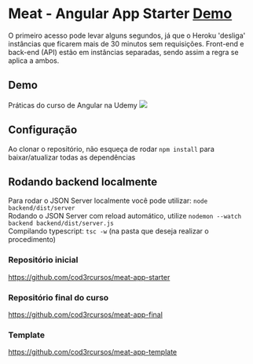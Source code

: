 # Meat - Angular App Starter [Demo](https://tiagoboeing.github.io/meat-app-starter/)

<p>O primeiro acesso pode levar alguns segundos, já que o Heroku 'desliga' instâncias que ficarem mais de 30 minutos sem requisições. Front-end e back-end (API) estão em instâncias separadas, sendo assim a regra se aplica a ambos.</p>

## Demo
Práticas do curso de Angular na Udemy
<img src="http://g.recordit.co/5aTVmS9ruU.gif"/>

## Configuração
Ao clonar o repositório, não esqueça de rodar `npm install` para baixar/atualizar todas as dependências

## Rodando backend localmente
Para rodar o JSON Server localmente você pode utilizar: `node backend/dist/server` <br>
Rodando o JSON Server com reload automático, utilize `nodemon --watch backend backend/dist/server.js` <br>
Compilando typescript: `tsc -w` (na pasta que deseja realizar o procedimento)

### Repositório inicial
https://github.com/cod3rcursos/meat-app-starter

### Repositório final do curso
https://github.com/cod3rcursos/meat-app-final

### Template
https://github.com/cod3rcursos/meat-app-template
